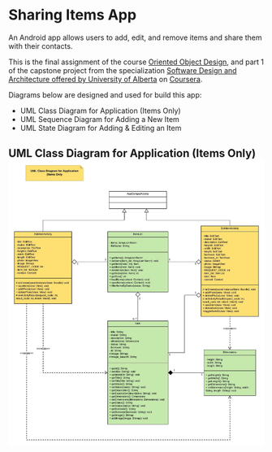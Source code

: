 # Sharing Items App

An Android app allows users to add, edit, and remove items and share them with their contacts.


This is the final assignment of the course [Oriented Object Design](https://www.coursera.org/learn/object-oriented-design), and part 1 of the capstone project from the specialization [Software Design and Architecture offered by University of Alberta](https://www.coursera.org/specializations/software-design-architecture) on [Coursera](https://www.coursera.org).


Diagrams below are designed and used for build this app:
* UML Class Diagram for Application (Items Only)
* UML Sequence Diagram for Adding a New Item
* UML State Diagram for Adding & Editing an Item


## UML Class Diagram for Application (Items Only) ![UML Class Diagram for Application](/UML%20Class%20Diagrams/1.%20UML%20Class%20Diagram%20for%20Application%20(Items%20Only).jpeg)